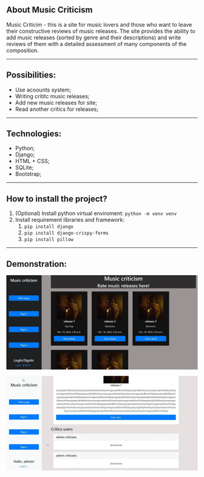 <h2>About Music Criticism</h2>
Music Criticim - this is a site for music lovers and those who want to leave their constructive reviews of music releases. The site provides the ability to add music releases 
(sorted by genre and their descriptions) and write reviews of them with a detailed assessment of many components of the composition.

<hr>

<h2>Possibilities:</h2>
<ul>
  <li>Use acoounts system;</li>
  <li>Writing crititc music releases;</li>
  <li>Add new music releases for site;</li>
  <li>Read another critics for releases;</li>
</ul>

<hr>

<h2>Technologies:</h2>
<ul>
  <li>Python;</li>
  <li>Django;</li>
  <li>HTML + CSS;</li>
  <li>SQLite;</li>
  <li>Bootstrap;</li>
</ul>

<hr>

<h2>How to install the project?</h2>
<ol>
  <li>(Optional) Install python virtual enviroment:
  <code>python -m venv venv</code></li>
  <li>Install requirement libraries and framework:
    <ol>
      <li><code>pip install django</code></li>
      <li><code>pip install django-crispy-forms</code></li>
      <li><code>pip install pillow</code></li>
    </ol>
  </li>
</ol>

<hr>

<h2>Demonstration:</h2>

![error](https://github.com/Enmadnessgine/music-criticism-web-site-/blob/main/mc1.jpg?raw=true)


![error](https://github.com/Enmadnessgine/music-criticism-web-site-/blob/main/mc2.jpg?raw=true)
